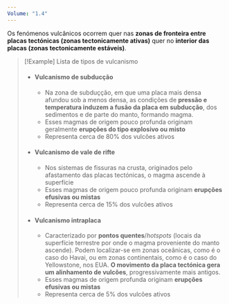```yaml
---
Volume: "1.4"
---
```

Os fenómenos vulcânicos ocorrem quer nas **zonas de fronteira entre placas tectónicas (zonas tectonicamente ativas)** quer no **interior das placas (zonas tectonicamente estáveis)**.

>[!Example] Lista de tipos de vulcanismo
>- #### Vulcanismo de subducção
>	- Na zona de subduçção, em que uma placa mais densa afundou sob a menos densa, as condições de **pressão e temperatura induzem a fusão da placa em subducção**, dos sedimentos e de parte do manto, formando magma.
>	- Esses magmas de origem pouco profunda originam geralmente **erupções do tipo explosivo ou misto**
>	- Representa cerca de 80% dos vulcões ativos
>- #### Vulcanismo de vale de rifte
>	- Nos sistemas de fissuras na crusta, originados pelo afastamento das placas tectónicas, o magma ascende à superfície
>	- Esses magmas de origem pouco profunda originam **erupções efusivas ou mistas**
>	- Representa cerca de 15% dos vulcões ativos
>- #### Vulcanismo intraplaca
>	- Caracterizado por **pontos quentes**/*hotspots* (locais da superfície terrestre por onde o magma proveniente do manto ascende). Podem localizar-se em zonas oceânicas, como é o caso do Havai, ou em zonas continentais, como é o caso do Yellowstone, nos EUA. **O movimento da placa tectónica gera um alinhamento de vulcões**, progressivamente mais antigos.
>	- Esses magmas de origem profunda originam **erupções efusivas ou mistas**
>	- Representa cerca de 5% dos vulcões ativos


